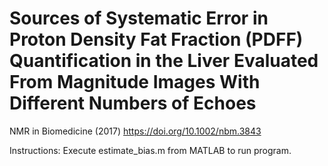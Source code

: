 # Sources of Systematic Error in Proton Density Fat Fraction (PDFF) Quantification in the Liver Evaluated From Magnitude Images With Different Numbers of Echoes

NMR in Biomedicine (2017) https://doi.org/10.1002/nbm.3843

Instructions: Execute estimate_bias.m from MATLAB to run program.
